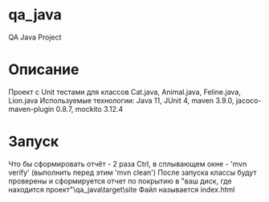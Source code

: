 # qa_java
QA Java Project

# Описание
Проект с Unit тестами для классов Cat.java, Animal.java, Feline.java, Lion.java
Используемые технологии: Java 11, JUnit 4, maven 3.9.0, jacoco-maven-plugin 0.8.7, mockito 3.12.4  

# Запуск
Что бы сформировать отчёт - 2 раза Ctrl, в сплывающем окне - 'mvn verify' (выполнить перед этим 'mvn clean')
После запуска классы будут проверены и сформируется отчет по покрытию в "ваш диск, где находится проект"\qa_java\target\site
Файл называется index.html
